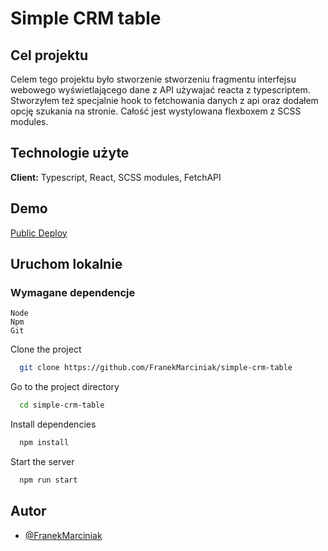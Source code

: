# Simple CRM table

## Cel projektu

Celem tego projektu było stworzenie stworzeniu fragmentu interfejsu webowego wyświetlającego dane z API używajać reacta z typescriptem. Stworzyłem też specjalnie hook to fetchowania danych z api oraz dodałem opcję szukania na stronie. Całość jest wystylowana flexboxem z SCSS modules.

## Technologie użyte

**Client:** Typescript, React, SCSS modules, FetchAPI

## Demo
[Public Deploy](fs-table-task.netlify.app)

## Uruchom lokalnie

### Wymagane dependencje

```
Node
Npm
Git
```

Clone the project

```bash
  git clone https://github.com/FranekMarciniak/simple-crm-table
```

Go to the project directory

```bash
  cd simple-crm-table
```

Install dependencies

```bash
  npm install
```

Start the server

```bash
  npm run start
```

## Autor

- [@FranekMarciniak](https://github.com/FranekMarciniak)

